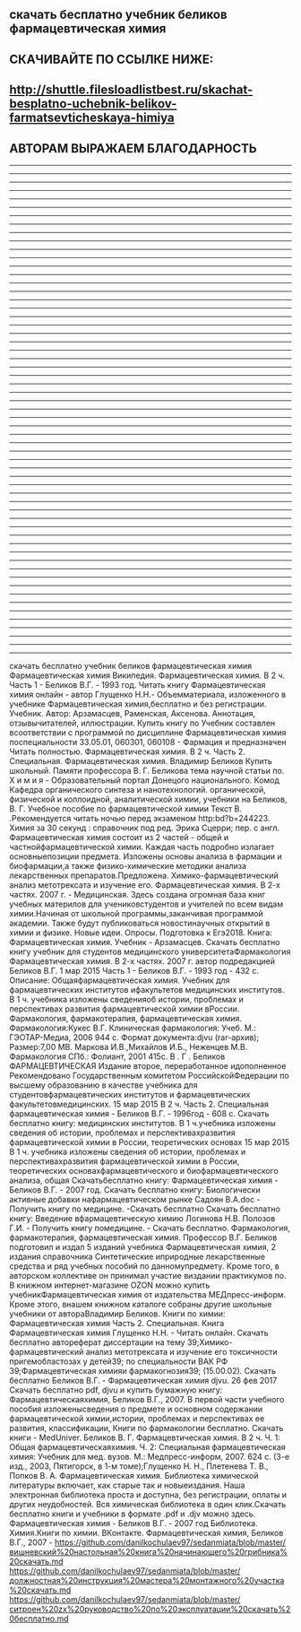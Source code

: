 скачать бесплатно учебник беликов фармацевтическая химия
--------------------------------------------------
СКАЧИВАЙТЕ ПО ССЫЛКЕ НИЖЕ:
--------------------------------------------------
http://shuttle.filesloadlistbest.ru/skachat-besplatno-uchebnik-belikov-farmatsevticheskaya-himiya
--------------------------------------------------
АВТОРАМ ВЫРАЖАЕМ БЛАГОДАРНОСТЬ
--------------------------------------------------
--------------------------------------------------
--------------------------------------------------
--------------------------------------------------
--------------------------------------------------
--------------------------------------------------
--------------------------------------------------
--------------------------------------------------
--------------------------------------------------
--------------------------------------------------
--------------------------------------------------
--------------------------------------------------
--------------------------------------------------
--------------------------------------------------
--------------------------------------------------
--------------------------------------------------
--------------------------------------------------
--------------------------------------------------
--------------------------------------------------
--------------------------------------------------
--------------------------------------------------
--------------------------------------------------
--------------------------------------------------
--------------------------------------------------
--------------------------------------------------
--------------------------------------------------
--------------------------------------------------
--------------------------------------------------
--------------------------------------------------
--------------------------------------------------
--------------------------------------------------
--------------------------------------------------
--------------------------------------------------
--------------------------------------------------
--------------------------------------------------
--------------------------------------------------
--------------------------------------------------
--------------------------------------------------
--------------------------------------------------
--------------------------------------------------
--------------------------------------------------
--------------------------------------------------
--------------------------------------------------
--------------------------------------------------
--------------------------------------------------
--------------------------------------------------
--------------------------------------------------
--------------------------------------------------
--------------------------------------------------
--------------------------------------------------
--------------------------------------------------
--------------------------------------------------
--------------------------------------------------
--------------------------------------------------
--------------------------------------------------
--------------------------------------------------
--------------------------------------------------
--------------------------------------------------
--------------------------------------------------
--------------------------------------------------
скачать бесплатно учебник беликов фармацевтическая химия Фармацевтическая химия  Википедия. Фармацевтическая химия. В 2 ч. Часть 1 - Беликов В.Г. - 1993 год. Читать книгу Фармацевтическая химия онлайн - автор Глущенко Н.Н.- Объемматериала, изложенного в учебнике Фармацевтическая химия,бесплатно и без регистрации. Учебник. Автор: Арзамасцев, Раменская, Аксенова. Аннотация, отзывычитателей, иллюстрации. Купить книгу по  Учебник составлен всоответствии с программой по дисциплине Фармацевтическая химия поспециальности 33.05.01, 060301, 060108 - Фармация и предназначен Читать полностью. Фармацевтическая химия. В 2 ч. Часть 2. Специальная. Фармацевтическая химия. Владимир Беликов  Купить школьный. Памяти профессора В. Г. Беликова  тема научной статьи по. Х и м и я - Образовательный портал Донецого национального. Комод  Кафедра органического синтеза и нанотехнологий. органической, физической и коллоидной, аналитической химии, учебники на Беликов, В. Г. Учебное пособие по фармацевтической химии Текст  В. .Рекомендуется читать ночью перед экзаменом http:bd?b=244223. Химия за 30 секунд : справочник  под ред. Эрика Сцерри; пер. с англ.
Фармацевтическая химия состоит из 2 частей - общей и частнойфармацевтической химии. Каждая часть подробно излагает основныепозиции предмета. Изложены основы анализа в фармации и биофармации,а также физико-химические методики анализа лекарственных препаратов.Предложена. Химико-фармацевтический анализ метотрексата и изучение его. Фармацевтическая химия. В 2-х частях. 2007 г. - Медицинская. Здесь создана огромная база книг учебных материлов для учениковстудентов и учителей по всем видам химии.Начиная от школьной программы,заканчивая программой академии. Также будут публиковаться новостинаучных открытий в химии и физике. Новые идеи. Опросы. Подготовка к Егэ2018. Книга: Фармацевтическая химия. Учебник - Арзамасцев. Скачать бесплатно книгу учебник для студентов медицинского университетаФармакология Фармацевтическая химия. В 2-х частях. 2007 г. автор подредакцией Беликов В.Г. 1 мар 2015  Часть 1 - Беликов В.Г. - 1993 год - 432 с. Описание: Общаяфармацевтическая химия. Учебник для фармацевтических институтов ифакультетов медицинских институтов. В 1 ч. учебника изложены сведенияоб истории, проблемах и перспективах развития фармацевтической химии вРоссии. Фармакология, фармакотерапия, фармацевтическая химия. Фармакология:Кукес В.Г. Клиническая фармакология: Учеб.  М.: ГЭОТАР-Медиа, 2006 944 с. Формат документа:djvu (rar-архив); Размер:7,00 MB. Маркова И.В.,Михайлов И.Б., Неженцев М.В. Фармакология  СПб.: Фолиант, 2001  415с. В . Г . Беликов ФАРМАЦЕВТИЧЕСКАЯ Издание второе, переработанное идополненное Рекомендовано Государственным комитетом РоссийскойФедерации по высшему образованию в качестве учебника для студентовфармацевтических институтов и фармацевтических факультетовмедицинских. 15 мар 2015  В 2 ч. Часть 2. Специальная фармацевтическая химия - Беликов В.Г. - 1996год - 608 с.  Скачать бесплатно книгу:  медицинских институтов. В 1 ч.учебника изложены сведения об истории, проблемах и перспективахразвития фармацевтической химии в России, теоретических основах
15 мар 2015  В 1 ч. учебника изложены сведения об истории, проблемах и перспективахразвития фармацевтической химии в России, теоретических основахфармацевтического и биофармацевтического анализа, общая  Скачатьбесплатно книгу:  Фармацевтическая химия - Беликов В.Г. - 2007 год. Скачать бесплатно книгу: Биологически активные добавки нафармацевтическом рынке Садоян В.А.doc - Получить книгу по медицине. -Скачать бесплатно  Скачать бесплатно книгу: Введение вфармацевтическую химию Логинова Н.В. Полозов Г.И. - Получить книгу помедицине. - Скачать бесплатно. Фармакология, фармакотерапия, фармацевтическая химия. Профессор В.Г. Беликов подготовил и издал 5 изданий учебника Фармацевтическая химия, 2 издания справочника Синтетические иприродные лекарственные средства и ряд учебных пособий по данномупредмету. Кроме того, в авторском коллективе он принимал участие виздании практикумов по. В книжном интернет-магазине OZON можно купить учебникФармацевтическая химия от издательства МЕДпресс-информ. Кроме этого, внашем книжном каталоге собраны другие школьные учебники от автораВладимир Беликов. Книги по химии: Фармацевтическая химия Часть 2. Специальная. Книга Фармацевтическая химия Глущенко Н.Н. - Читать онлайн. Скачать бесплатно автореферат диссертации на тему 39;Химико-фармацевтический анализ метотрексата и изучение его токсичности пригемобластозах у детей39; по специальности ВАК РФ 39;Фармацевтическая химияи фармакогнозия39; (15.00.02). Скачать бесплатно Беликов В.Г. - Фармацевтическая химия djvu. 26 фев 2017  Скачать бесплатно pdf, djvu и купить бумажную книгу: Фармацевтическаяхимия, Беликов В.Г., 2007. В первой части учебного пособия изложенысведения о предмете и основном содержании фармацевтической химии,истории, проблемах и перспективах ее развития, классификации,
Книги по фармакологии бесплатно. Скачать книги - MedUniver. Беликов В. Г. Фармацевтическая химия. В 2 ч. Ч. 1: Общая фармацевтическаяхимия. Ч. 2: Специальная фармацевтическая химия: Учебник для мед. вузов. М.: Медпресс-информ, 2007. 624 с. (3-е изд., 2003, Пятигорск, в 1-м томе);Глущенко Н. Н., Плетенева Т. В., Попков В. А. Фармацевтическая химия. Библиотека химической литературы включает, как старые так и новыеиздания. Наша электронная библиотека проста и доступна, без регистрации, оплаты и других неудобностей. Вся химическая библиотека в один клик.Скачать бесплатно книги и учебники в формате .pdf и .djv можно здесь. Фармацевтическая химия - Беликов В.Г. - 2007 год  Библиотека. Химия.Книги по химии.  ВКонтакте. Фармацевтическая химия, Беликов В.Г., 2007 -
https://github.com/danilkochulaev97/sedanmiata/blob/master/вишневский%20настольная%20книга%20начинающего%20грибника%20скачать.md
https://github.com/danilkochulaev97/sedanmiata/blob/master/должностная%20инструкция%20мастера%20монтажного%20участка%20скачать.md
https://github.com/danilkochulaev97/sedanmiata/blob/master/ситроен%20zx%20руководство%20по%20эксплуатации%20скачать%20бесплатно.md